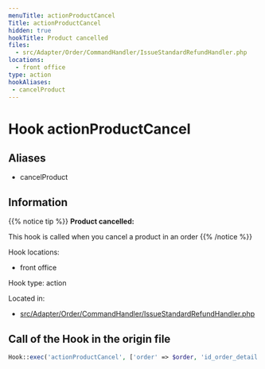 ```yaml
---
menuTitle: actionProductCancel
Title: actionProductCancel
hidden: true
hookTitle: Product cancelled
files:
  - src/Adapter/Order/CommandHandler/IssueStandardRefundHandler.php
locations:
  - front office
type: action
hookAliases:
 - cancelProduct
---
```


# Hook actionProductCancel

## Aliases
 
 - cancelProduct



## Information

{{% notice tip %}}
**Product cancelled:** 

This hook is called when you cancel a product in an order
{{% /notice %}}

Hook locations: 
  - front office

Hook type: action

Located in: 
  - [src/Adapter/Order/CommandHandler/IssueStandardRefundHandler.php](https://github.com/PrestaShop/PrestaShop/blob/8.0.x/src/Adapter/Order/CommandHandler/IssueStandardRefundHandler.php)

## Call of the Hook in the origin file

```php
Hook::exec('actionProductCancel', ['order' => $order, 'id_order_detail' => (int) $orderDetailId, 'cancel_quantity' => $productRefund['quantity'], 'action' => CancellationActionType::STANDARD_REFUND], null, false, true, false, $order->id_shop)
```